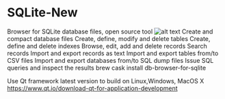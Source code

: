 # SQLite-New
Browser for SQLite database files, open source tool 
![alt text](https://github.com/srgank/SQLite-New/blob/master/img/Screenshot%20from%202017-12-28%2011-36-07.png)
Create and compact database files
Create, define, modify and delete tables
Create, define and delete indexes
Browse, edit, add and delete records
Search records
Import and export records as text
Import and export tables from/to CSV files
Import and export databases from/to SQL dump files
Issue SQL queries and inspect the results
brew cask install db-browser-for-sqlite

Use Qt framework latest version to build on Linux,Windows, MacOS X 
https://www.qt.io/download-qt-for-application-development


